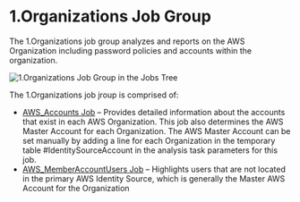 # 1.Organizations Job Group

The 1.Organizations job group analyzes and reports on the AWS Organization including password
policies and accounts within the organization.

![1.Organizations Job Group in the Jobs Tree](/img/product_docs/accessanalyzer/12.0/solutions/aws/organizations/jobstree.webp)

The 1.Organizations job jroup is comprised of:

- [AWS_Accounts Job](/docs/accessanalyzer/12.0/solutions/aws/organizations/aws_accounts.md) – Provides detailed information about the accounts that exist
  in each AWS Organization. This job also determines the AWS Master Account for each Organization.
  The AWS Master Account can be set manually by adding a line for each Organization in the temporary
  table #IdentitySourceAccount in the analysis task parameters for this job.
- [AWS_MemberAccountUsers Job](/docs/accessanalyzer/12.0/solutions/aws/organizations/aws_memberaccountusers.md) – Highlights users that are not located in
  the primary AWS Identity Source, which is generally the Master AWS Account for the Organization
